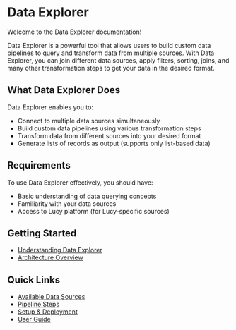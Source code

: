 # Data Explorer

Welcome to the Data Explorer documentation!

Data Explorer is a powerful tool that allows users to build custom data pipelines to query and transform data from multiple sources. With Data Explorer, you can join different data sources, apply filters, sorting, joins, and many other transformation steps to get your data in the desired format.

## What Data Explorer Does

Data Explorer enables you to:
- Connect to multiple data sources simultaneously
- Build custom data pipelines using various transformation steps
- Transform data from different sources into your desired format
- Generate lists of records as output (supports only list-based data)

## Requirements

To use Data Explorer effectively, you should have:
- Basic understanding of data querying concepts
- Familiarity with your data sources
- Access to Lucy platform (for Lucy-specific sources)

## Getting Started

- [Understanding Data Explorer](getting-started/overview.md)
- [Architecture Overview](getting-started/architecture.md)

## Quick Links

- [Available Data Sources](sources/overview.md)
- [Pipeline Steps](steps/overview.md)
- [Setup & Deployment](setup-deployment/query-engine-setup.md)
- [User Guide](user-guide/building-pipelines.md)